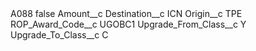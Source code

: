 <?xml version="1.0" encoding="UTF-8"?>
<CustomMetadata xmlns="http://soap.sforce.com/2006/04/metadata" xmlns:xsi="http://www.w3.org/2001/XMLSchema-instance" xmlns:xsd="http://www.w3.org/2001/XMLSchema">
    <label>A088</label>
    <protected>false</protected>
    <values>
        <field>Amount__c</field>
        <value xsi:nil="true"/>
    </values>
    <values>
        <field>Destination__c</field>
        <value xsi:type="xsd:string">ICN</value>
    </values>
    <values>
        <field>Origin__c</field>
        <value xsi:type="xsd:string">TPE</value>
    </values>
    <values>
        <field>ROP_Award_Code__c</field>
        <value xsi:type="xsd:string">UGOBC1</value>
    </values>
    <values>
        <field>Upgrade_From_Class__c</field>
        <value xsi:type="xsd:string">Y</value>
    </values>
    <values>
        <field>Upgrade_To_Class__c</field>
        <value xsi:type="xsd:string">C</value>
    </values>
</CustomMetadata>
